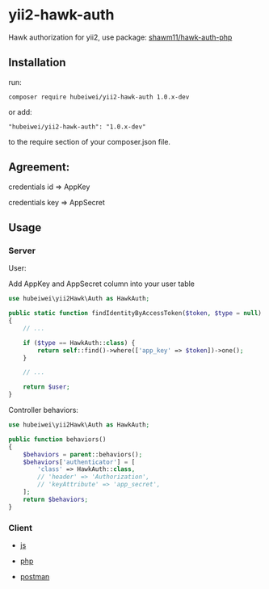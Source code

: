 # yii2-hawk-auth

Hawk authorization for yii2, use package: [shawm11/hawk-auth-php](https://github.com/shawm11/hawk-auth-php)

## Installation

run:

```
composer require hubeiwei/yii2-hawk-auth 1.0.x-dev
```

or add:

```
"hubeiwei/yii2-hawk-auth": "1.0.x-dev"
```

to the require section of your composer.json file.

## Agreement:

credentials id => AppKey

credentials key => AppSecret

## Usage

### Server

User:

Add AppKey and AppSecret column into your user table

```php
use hubeiwei\yii2Hawk\Auth as HawkAuth;

public static function findIdentityByAccessToken($token, $type = null)
{
    // ...

    if ($type == HawkAuth::class) {
        return self::find()->where(['app_key' => $token])->one();
    }

    // ...

    return $user;
}
```

Controller behaviors:

```php
use hubeiwei\yii2Hawk\Auth as HawkAuth;

public function behaviors()
{
    $behaviors = parent::behaviors();
    $behaviors['authenticator'] = [
        'class' => HawkAuth::class,
        // 'header' => 'Authorization',
        // 'keyAttribute' => 'app_secret',
    ];
    return $behaviors;
}
```

### Client

* [js](https://github.com/hueniverse/hawk#usage-example)

* [php](https://github.com/shawm11/hawk-auth-php#client)

* [postman](https://learning.getpostman.com/docs/postman/sending_api_requests/authorization/#hawk-authentication)
